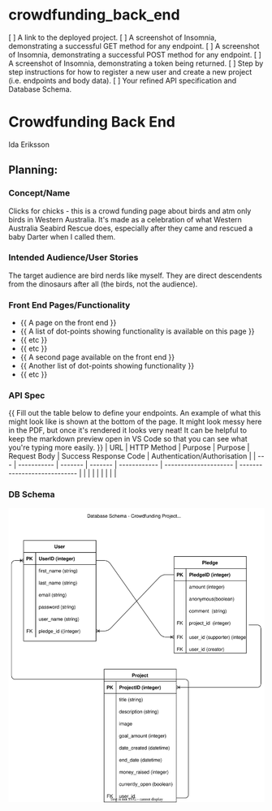 # crowdfunding_back_end

[ ] A link to the deployed project.
[ ] A screenshot of Insomnia, demonstrating a successful GET method for any
endpoint.
[ ] A screenshot of Insomnia, demonstrating a successful POST method for any
endpoint.
[ ] A screenshot of Insomnia, demonstrating a token being returned.
[ ] Step by step instructions for how to register a new user and create a new
project (i.e. endpoints and body data).
[ ] Your refined API specification and Database Schema. 

# Crowdfunding Back End
Ida Eriksson
## Planning:
### Concept/Name
Clicks for chicks - this is a crowd funding page about birds and atm only birds in Western Australia. It's made as a celebration of what Western Australia Seabird Rescue does, especially after they came and rescued a baby Darter when I called them. 

### Intended Audience/User Stories
The target audience are bird nerds like myself. They are direct descendents from the dinosaurs after all (the birds, not the audience).

### Front End Pages/Functionality
- {{ A page on the front end }}
- {{ A list of dot-points showing functionality is available on this page }}
- {{ etc }}
- {{ etc }}
- {{ A second page available on the front end }}
- {{ Another list of dot-points showing functionality }}
- {{ etc }}
### API Spec
{{ Fill out the table below to define your endpoints. An example of what this
might look like is shown at the bottom of the page.
It might look messy here in the PDF, but once it's rendered it looks very neat!
It can be helpful to keep the markdown preview open in VS Code so that you can
see what you're typing more easily. }}
| URL | HTTP Method | Purpose | Purpose | Request Body | Success Response Code |
Authentication/Authorisation |
| --- | ----------- | ------- | ------- | ------------ | --------------------- |
---------------------------- |
| | | | | | |
|

### DB Schema
![x]( cf.drawio.svg )